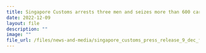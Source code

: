 ```yaml
---
title: Singapore Customs arrests three men and seizes more than 600 cartons of duty-unpaid cigarettes
date: 2022-12-09
layout: file
description: ""
image: ""
file_url: /files/news-and-media/singapore_customs_press_release_9_dec_final.pdf
---
```

